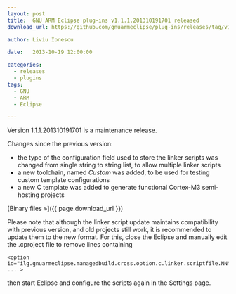 ```yaml
---
layout: post
title:  GNU ARM Eclipse plug-ins v1.1.1.201310191701 released
download_url: https://github.com/gnuarmeclipse/plug-ins/releases/tag/v1.1.1-201310191701

author: Liviu Ionescu

date:   2013-10-19 12:00:00

categories:
  - releases
  - plugins
tags:
  - GNU
  - ARM
  - Eclipse

---
```


Version 1.1.1.201310191701 is a maintenance release.

Changes since the previous version:

* the type of the configuration field used to store the linker scripts was changed from single string to string list, to allow multiple linker scripts
* a new toolchain, named _Custom_ was added, to be used for testing custom template configurations
* a new C template was added to generate functional Cortex-M3 semi-hosting projects

[Binary files »]({{ page.download_url }})

Please note that although the linker script update maintains compatibility with previous version, and old projects still work, it is recommended to update them to the new format. For this, close the Eclipse and manually edit the .cproject file to remove lines containing

	<option id="ilg.gnuarmeclipse.managedbuild.cross.option.c.linker.scriptfile.NNNNNNN" ... >

then start Eclipse and configure the scripts again in the Settings page.
